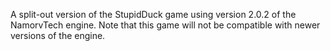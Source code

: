 A split-out version of the StupidDuck game using version 2.0.2 of the NamorvTech engine. Note that this game will not be compatible with newer versions of the engine.
